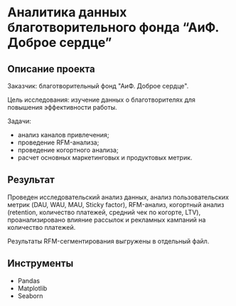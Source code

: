 # Аналитика данных благотворительного фонда “АиФ. Доброе сердце”

## Описание проекта

Заказчик: благотворительный фонд "АиФ. Доброе сердце".

Цель исследования: изучение данных о благотворителях для повышения эффективности работы.

Задачи:
- анализ каналов привлечения;
- проведение RFM-анализа;
- проведение когортного анализа;
- расчет основных маркетинговых и продуктовых метрик.

## Результат
Проведен исследовательский анализ данных, анализ пользовательских метрик (DAU, WAU, MAU, Sticky factor), RFM-анализ, когортный анализ (retention, количество платежей, средний чек по когорте, LTV), проанализировано влияние рассылок и рекламных кампаний на количество платежей.

Результаты RFM-сегментирования выгружены в отдельный файл.

## Инструменты
- Pandas
- Matplotlib
- Seaborn

